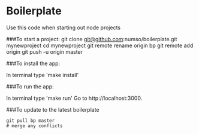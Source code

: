 Boilerplate
===========

Use this code when starting out node projects

###To start a project:
    git clone git@github.com:numso/boilerplate.git mynewproject
    cd mynewproject
    git remote rename origin bp
    git remote add origin <git-url>
    git push -u origin master

###To install the app:

In terminal type 'make install'

###To run the app:

In terminal type 'make run'
Go to http://localhost:3000.

###To update to the latest boilerplate

    git pull bp master
    # merge any conflicts
